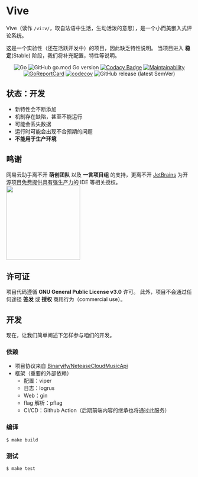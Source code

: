 # Vive

Vive（读作 `/vi:v/`，取自法语中生活，生动活泼的意思），是一个小而美嵌入式评论系统。

这是一个实验性（还在活跃开发中）的项目，因此缺乏特性说明。
当项目进入 **稳定**(Stable) 阶段，我们将补充配置，特性等说明。

<div align="center">

![Go](https://github.com/hitokoto-osc/Vive/workflows/Go/badge.svg)
![GitHub go.mod Go version](https://img.shields.io/github/go-mod/go-version/hitokoto-osc/Vive)
[![Codacy Badge](https://app.codacy.com/project/badge/Grade/bf50644931824cf2887c65cb177bae61)](https://www.codacy.com/gh/hitokoto-osc/Vive?utm_source=github.com&utm_medium=referral&utm_content=hitokoto-osc/Vive&utm_campaign=Badge_Grade)
[![Maintainability](https://api.codeclimate.com/v1/badges/3eedabb10c8fa983538d/maintainability)](https://codeclimate.com/github/hitokoto-osc/Vive/maintainability)
[![GoReportCard](https://goreportcard.com/badge/github.com/hitokoto-osc/Vive)](https://goreportcard.com/report/github.com/hitokoto-osc/Vive)
[![codecov](https://codecov.io/gh/hitokoto-osc/Vive/branch/master/graph/badge.svg)](https://codecov.io/gh/hitokoto-osc/Vive)
![GitHub release (latest SemVer)](https://img.shields.io/github/v/release/hitokoto-osc/Vive?sort=semver)

</div>

## 状态：开发

-   新特性会不断添加
-   机制存在缺陷，甚至不能运行
-   可能会丢失数据
-   运行时可能会出现不合预期的问题
-   **不能用于生产环境**

## 鸣谢

网易云助手离不开 **萌创团队** 以及 **一言项目组** 的支持，更离不开  [JetBrains](https://www.jetbrains.com/?from=hitokoto-osc) 为开源项目免费提供具有强生产力的 IDE 等相关授权。
[<img src=".github/jetbrains-variant-3.png" width="200"/>](https://www.jetbrains.com/?from=hitokoto-osc)

## 许可证

项目代码遵循 **GNU General Public License v3.0** 许可。
此外，项目不会通过任何途径 **签发** 或 **授权** 商用行为（commercial use）。

## 开发

现在，让我们简单阐述下怎样参与咱们的开发。

### 依赖

-   项目协议来自 [Binaryify/NeteaseCloudMusicApi](https://github.com/Binaryify/NeteaseCloudMusicApi)
-   框架（重要的外部依赖）
    -   配置：viper
    -   日志：logrus
    -   Web：gin
    -   flag 解析：pflag
    -   CI/CD：Github Action（后期前端内容的继承也将通过此服务）

### 编译

```shell
$ make build
```

### 测试

```shell
$ make test
```
